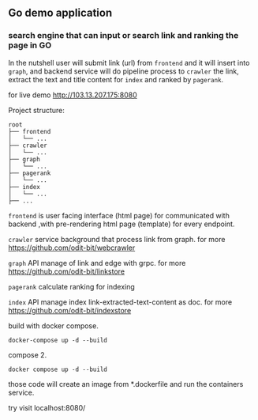 ## Go demo application
### search engine that can input or search link and ranking the page in GO 



In the nutshell user will submit link (url) from `frontend` and it will insert into `graph`, and backend service will do pipeline process to `crawler` the link, extract the text and title content for `index` and ranked by `pagerank`.

for live demo http://103.13.207.175:8080

Project structure:
```
root
├── frontend
│   └── ...
├── crawler
│   └── ...
├── graph 
│   └── ...
├── pagerank 
│   └── ...
├── index 
│   └── ...
├── ...

```

`frontend` is user facing interface (html page) for communicated with backend ,with pre-rendering html page (template) for every endpoint.

`crawler` service background that process link from graph. for more https://github.com/odit-bit/webcrawler

`graph` API manage of link and edge with grpc. for more https://github.com/odit-bit/linkstore

`pagerank` calculate ranking for indexing

`index` API manage index link-extracted-text-content as doc. for more https://github.com/odit-bit/indexstore


build with docker compose.
```
docker-compose up -d --build
```
compose 2.
```
docker compose up -d --build
```

those code will create an image from *.dockerfile and run the containers service.

try visit localhost:8080/